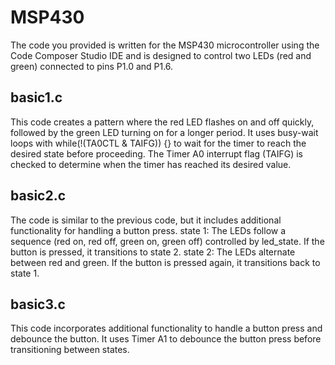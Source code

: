 # MSP430
The code you provided is written for the MSP430 microcontroller using the Code Composer Studio IDE and is designed to control two LEDs (red and green) connected to pins P1.0 and P1.6. 
## basic1.c
This code creates a pattern where the red LED flashes on and off quickly, followed by the green LED turning on for a longer period.
It uses busy-wait loops with while(!(TA0CTL & TAIFG)) {} to wait for the timer to reach the desired state before proceeding. The Timer A0 interrupt flag (TAIFG) is checked to determine when the timer has reached its desired value.
## basic2.c
The code is similar to the previous code, but it includes additional functionality for handling a button press. 
state 1: The LEDs follow a sequence (red on, red off, green on, green off) controlled by led_state. If the button is pressed, it transitions to state 2.
state 2: The LEDs alternate between red and green. If the button is pressed again, it transitions back to state 1.
## basic3.c
This code incorporates additional functionality to handle a button press and debounce the button. It uses Timer A1 to debounce the button press before transitioning between states.
